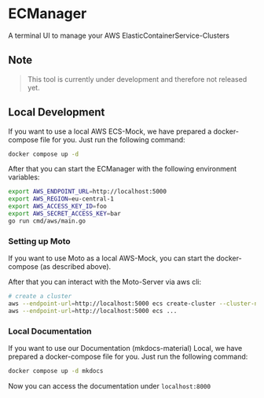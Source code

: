 # ECManager

A terminal UI to manage your AWS ElasticContainerService-Clusters

## Note

> This tool is currently under development and therefore not released yet.

## Local Development

If you want to use a local AWS ECS-Mock, we have prepared a docker-compose file for you.
Just run the following command:

```bash
docker compose up -d
```

After that you can start the ECManager with the following environment variables:

```bash
export AWS_ENDPOINT_URL=http://localhost:5000
export AWS_REGION=eu-central-1
export AWS_ACCESS_KEY_ID=foo
export AWS_SECRET_ACCESS_KEY=bar
go run cmd/aws/main.go
```

### Setting up Moto

If you want to use Moto as a local AWS-Mock, you can start the docker-compose (as described above).

After that you can interact with the Moto-Server via aws cli:

```bash
# create a cluster
aws --endpoint-url=http://localhost:5000 ecs create-cluster --cluster-name test-cluster
aws --endpoint-url=http://localhost:5000 ecs ...
```

###  Local Documentation

If you want to use our Documentation (mkdocs-material) Local, we have prepared a docker-compose file for you.
Just run the following command:

```bash
docker compose up -d mkdocs
```

Now you can access the documentation under `localhost:8000`
